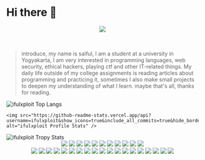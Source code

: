 
# Hi there 👋
<div align='center'>
  <img src="https://media.giphy.com/media/FWAcpJsFT9mvrv0e7a/giphy.gif" >
</div>
</br></br>

> introduce, my name is saiful, I am a student at a university in
> Yogyakarta, I am very interested in programming languages, web
> security, ethical hackers, playing ctf and other IT-related things. My
> daily life outside of my college assignments is reading articles about
> programming and practicing it, sometimes I also make small projects to
> deepen my understanding of what I learn. maybe that's all, thanks for
> reading.

<div>
    <img src="https://github-readme-stats.vercel.app/api/top-langs/?username=ifulxploit&theme=tokyonight&layout=compact&hide_border=true&bg_color=282A36&icon_color=686868&title_color=57c7ff&text_color=9aedfe" alt="ifulxploit Top Langs" />

    <img src="https://github-readme-stats.vercel.app/api?username=ifulxploit&show_icons=true&include_all_commits=true&hide_border=true&bg_color=282A36&icon_color=686868&title_color=57c7ff&text_color=9aedfe&custom_title=My+Github+Stats" alt="ifulxploit Profile Stats" />
</div>

<div>
        <img src="https://github-profile-trophy.vercel.app/?username=ifulxploit&theme=dracula&rank=S,AAA,AA,B,C,A&margin-w=10" alt="ifulxploit Tropy Stats" />
</div>


 <div align='center'>
         <img src="https://img.shields.io/badge/-Visual%20Studio%20Code-23A9F2?style=flat-square&logo=Visual%20Studio%20Code&logoColor=white"/>
         <img src="https://img.shields.io/badge/-Github-181717?style=flat-square&logo=GitHub&logoColor=white"/>
         <img src="https://img.shields.io/badge/-Git-F44D27?style=flat-square&logo=Git&logoColor=white"/>
         <img src="https://img.shields.io/badge/-NPM-CB3837?style=flat-square&logo=NPM&logoColor=white"/>
         <img src="https://img.shields.io/badge/-Apache-D22128?style=flat-square&logo=Apache&logoColor=white"/>
         <img src="https://img.shields.io/badge/-Trello-0079BF?style=flat-square&logo=Trello&logoColor=white"/>
         <img src="https://img.shields.io/badge/-Slack-E01563?style=flat-square&logo=Slack&logoColor=white"/>
         <img src="https://img.shields.io/badge/-Sketch-FA6400?style=flat-square&logo=Sketch&logoColor=white"/>
         <img src="https://img.shields.io/badge/-MySQL-F29111?style=flat-square&logo=MySQL&logoColor=white"/>
         <img src="https://img.shields.io/badge/-Insomnia-5849BE?style=flat-square&logo=Insomnia&logoColor=white"/>
         <img src="https://img.shields.io/badge/-Notion-000000?style=flat-square&logo=Notion&logoColor=white"/><br/>
         <img src="https://img.shields.io/badge/-Vue.js-42B883?style=flat-square&logo=Vue.js&logoColor=white"/>
         <img src="https://img.shields.io/badge/-Laravel-F55247?style=flat-square&logo=Laravel&logoColor=white"/>
         <img src="https://img.shields.io/badge/-Lumen-E74430?style=flat-square&logo=Lumen&logoColor=white"/>
         <img src="https://img.shields.io/badge/-Storybook-FF4785?style=flat-square&logo=Storybook&logoColor=white"/>
         <img src="https://img.shields.io/badge/-WebPack-1C78C0?style=flat-square&logo=WebPack&logoColor=white"/>
         <img src="https://img.shields.io/badge/-ESLint-4B32C3?style=flat-square&logo=ESLint&logoColor=white"/>
         <img src="https://img.shields.io/badge/-HTML5-E34F26?style=flat-square&logo=HTML5&logoColor=white"/>
         <img src="https://img.shields.io/badge/-CSS3-1572B6?style=flat-square&logo=CSS3&logoColor=white"/>
         <img src="https://img.shields.io/badge/-Debian-A80030?style=flat-square&logo=Debian&logoColor=white"/>
         <img src="https://img.shields.io/badge/-Google%20Cloud-4285F4?style=flat-square&logo=Google%20Cloud&logoColor=white"/>
         <img src="https://img.shields.io/badge/-OVH%20Cloud-123F6D?style=flat-square&logo=OVH&logoColor=white"/>
         <img src="https://img.shields.io/badge/-Codacy-222F29?style=flat-square&logo=Codacy&logoColor=white"/>
         <img src="https://img.shields.io/badge/-Adobe%20Illustrator-FF9A00?style=flat-square&logo=Adobe%20Illustrator&logoColor=white"/>
         <img src="https://img.shields.io/badge/-Figma-D22128?style=flat-square&logo=Figma&logoColor=white"/>
         <img src="https://img.shields.io/badge/-Linux-FCC624?style=flat-square&logo=Linux&logoColor=white"/>
         <img src="https://img.shields.io/badge/-Node.js-339933?style=flat-square&logo=Node.js&logoColor=white"/>
         <img src="https://img.shields.io/badge/-Python-E74430?style=flat-square&logo=Python&logoColor=white"/>
         <img src="https://img.shields.io/badge/-Go-0079BF?style=flat-square&logo=Go&logoColor=white"/>
         <img src="https://img.shields.io/badge/-Blogger-FF5722?style=flat-square&logo=Blogger&logoColor=white"/>
</div>
 
